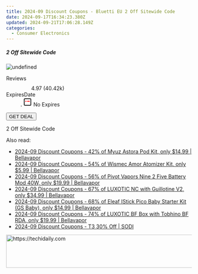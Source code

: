 ```yaml
---
title: 2024-09 Discount Coupons - Bluetti EU 2 Off Sitewide Code
date: 2024-09-17T16:34:23.380Z
updated: 2024-09-21T17:06:28.149Z
categories:
  - Consumer Electronics
---
```


<div class="max-w-4xl mx-auto grid grid-cols-1 lg:max-w-5xl lg:gap-x-20 lg:grid-cols-2">
  <div class="relative p-3 col-start-1 row-start-1 flex flex-col-reverse rounded-lg bg-gradient-to-t from-black/75 via-black/0 sm:bg-none sm:row-start-2 sm:p-0 lg:row-start-1">
    <h5 class="mt-1 text-lg font-semibold text-white sm:text-slate-900 md:text-2xl dark:sm:text-white">2 Off Sitewide Code</h5>
  </div>
  
  <div class="col-start-1 col-end-3 row-start-1 grid gap-4 sm:mb-6 sm:grid-cols-4 lg:col-start-2 lg:row-span-6 lg:row-end-6 lg:mb-0 lg:gap-6">
      <img src="https://cdn3.impact.com//display-logo-via-campaign/17091.gif" onClick="javascript:window.open(decodeURIComponent('https%3A%2F%2Fbluettieu.pxf.io%2Fc%2F5597632%2F1752905%2F17091'), '_blank');void(0);" alt="undefined" class="h-60 w-full rounded-lg object-cover sm:col-span-2 sm:h-52 lg:col-span-full" loading="lazy" />
    
  </div>
  <dl class="row-start-2 mt-4 flex items-center text-xs font-medium sm:row-start-3 sm:mt-1 md:mt-2.5 lg:row-start-2">
    <dt class="sr-only">Reviews</dt>
    <dd class="flex items-center text-indigo-600 dark:text-indigo-400">
      <svg width="24" height="24" fill="none" aria-hidden="true" class="mr-1 stroke-current dark:stroke-indigo-500">
        <path d="m12 5 2 5h5l-4 4 2.103 5L12 16l-5.103 3L9 14l-4-4h5l2-5Z" stroke-width="2" stroke-linecap="round" stroke-linejoin="round" />
      </svg>
      <span>4.97 <span class="font-normal text-slate-400">(40.42k)</span></span>
    </dd>
    <dt class="sr-only">ExpiresDate</dt>
    <dd class="flex items-center">
      <svg width="2" height="2" aria-hidden="true" fill="currentColor" class="mx-3 text-slate-300">
        <circle cx="1" cy="1" r="1" />
      </svg>
      <svg width="24" height="24" viewBox="0 0 24 24" fill="none" stroke="currentColor" stroke-width="2">
        <rect x="3" y="3" width="18" height="18" rx="2" fill="#fff" />
        <path d="M6 10L18 10" stroke="red" stroke-width="2" fill="none" />
        <path d="M10 6L10 18" stroke="#fff" stroke-width="2" fill="none" />
      </svg>
      No Expires    </dd>
  </dl>
  <div class="col-start-1 row-start-3 mt-4 self-center sm:col-start-2 sm:row-span-2 sm:row-start-2 sm:mt-0 lg:col-start-1 lg:row-start-3 lg:row-end-4 lg:mt-6">
    <button type="button" onClick="javascript:window.open(decodeURIComponent('https%3A%2F%2Fbluettieu.pxf.io%2Fc%2F5597632%2F1752905%2F17091'), '_blank');void(0);" class="rounded-lg bg-red-600 px-3 py-2 text-sm font-medium leading-6 text-white">GET DEAL</button>
  </div>
  <p class="col-start-1 mt-4 text-sm leading-6 sm:col-span-2 lg:col-span-1 lg:row-start-4 lg:mt-6 dark:text-slate-400">
    2 Off Sitewide Code  </p>
</div>

<ins class="adsbygoogle"
      style="display:block"
      data-ad-client="ca-pub-7571918770474297"
      data-ad-slot="8358498916"
      data-ad-format="auto"
      data-full-width-responsive="true"></ins>
    

<span class="atpl-alsoreadstyle">Also read:</span>
<div><ul>
<li><a href="https://coupons.techidaily.com/coupon-1089762-share-122475-sale/"><u>2024-09 Discount Coupons - 42% of Myuz Astora Pod Kit, only $14.99 | Bellavapor</u></a></li>
<li><a href="https://coupons.techidaily.com/coupon-1089790-share-122475-sale/"><u>2024-09 Discount Coupons - 54% of Wismec Amor Atomizer Kit, only $5.99 | Bellavapor</u></a></li>
<li><a href="https://coupons.techidaily.com/coupon-1089763-share-122475-sale/"><u>2024-09 Discount Coupons - 56% of Pivot Vapors Nine 2 Five Battery Mod 40W, only $19.99 | Bellavapor</u></a></li>
<li><a href="https://coupons.techidaily.com/coupon-1089550-share-122475-sale/"><u>2024-09 Discount Coupons - 67% of LUXOTIC NC with Guillotine V2, only $34.99 | Bellavapor</u></a></li>
<li><a href="https://coupons.techidaily.com/coupon-1089548-share-122475-sale/"><u>2024-09 Discount Coupons - 68% of Eleaf IStick Pico Baby Starter Kit (GS Baby), only $14.99 | Bellavapor</u></a></li>
<li><a href="https://coupons.techidaily.com/coupon-1089547-share-122475-sale/"><u>2024-09 Discount Coupons - 74% of LUXOTIC BF Box with Tobhino BF RDA, only $19.99 | Bellavapor</u></a></li>
<li><a href="https://coupons.techidaily.com/coupon-1123252-share-151449-sale/"><u>2024-09 Discount Coupons - T3 30% Off | SODI</u></a></li>
</ul></div>

<!-- affiliate ads begin -->
<a href="https://ephamedtechinc.pxf.io/c/5597632/2130528/26400" target="_top" id="2130528">
  <img src="//a.impactradius-go.com/display-ad/26400-2130528" border="0" alt="https://techidaily.com" width="728" height="90"/>
</a>
<img height="0" width="0" src="https://ephamedtechinc.pxf.io/i/5597632/2130528/26400" style="position:absolute;visibility:hidden;" border="0" />
<!-- affiliate ads end -->

